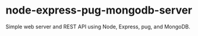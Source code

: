 # node-express-pug-mongodb-server
Simple web server and REST API using Node, Express, pug, and MongoDB.
